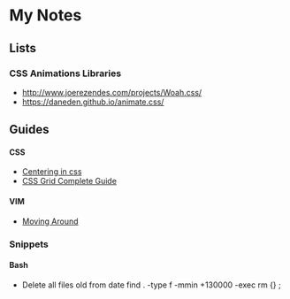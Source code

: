 # My Notes


## Lists

### CSS Animations Libraries
- http://www.joerezendes.com/projects/Woah.css/
- https://daneden.github.io/animate.css/


## Guides

#### CSS
-	[Centering in css](https://css-tricks.com/centering-css-complete-guide/)
- [CSS Grid Complete Guide](https://css-tricks.com/snippets/css/complete-guide-grid/)

#### VIM 
- [Moving Around](http://vim.wikia.com/wiki/Moving_around)

### Snippets
#### Bash

- Delete all files old from date
		find . -type f -mmin +130000 -exec rm {} \;

